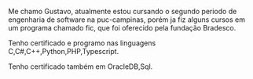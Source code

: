 Me chamo Gustavo, atualmente estou cursando o segundo periodo de engenharia de software na puc-campinas, porém ja fiz alguns cursos em um programa chamado fic, que foi oferecido pela fundação Bradesco.

Tenho certificado e programo nas linguagens C,C#,C++,Python,PHP,Typescript.

Tenho certificado também em OracleDB,Sql.
